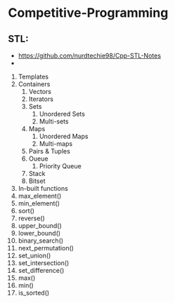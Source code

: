 # Competitive-Programming
## STL:
* https://github.com/nurdtechie98/Cpp-STL-Notes
* 
1. Templates
2. Containers
   1. Vectors
   2. Iterators
   3. Sets
      1. Unordered Sets
      2. Multi-sets
   4. Maps
      1. Unordered Maps
      2. Multi-maps
   5. Pairs & Tuples
   6. Oueue
      1. Priority Queue
   7. Stack
   8. Bitset
 3. In-built functions
   1. max_element()
   2. min_element()
   3. sort()
   4. reverse()
   5. upper_bound()
   6. lower_bound()
   7. binary_search()
   8. next_permutation()
   9. set_union()
   10. set_intersection()
   11. set_difference()
   12. max()
   13. min()
   14. is_sorted()  
